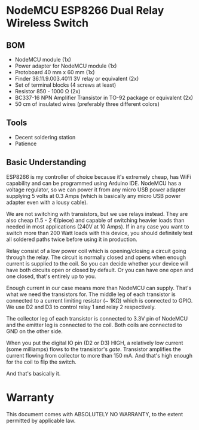 # NodeMCU ESP8266 Dual Relay Wireless Switch #

## BOM ##

- NodeMCU module (1x)
- Power adapter for NodeMCU module (1x)
- Protoboard 40 mm x 60 mm (1x)
- Finder 36.11.9.003.4011 3V relay or equivalent (2x)
- Set of terminal blocks (4 screws at least)
- Resistor 850 - 1000 Ω (2x)
- BC337-16 NPN Amplifier Transistor in TO-92 package or equivalent (2x)
- 50 cm of insulated wires (preferably three different colors)

## Tools ##

- Decent soldering station
- Patience

## Basic Understanding ##

ESP8266 is my controller of choice because it's extremely cheap, has WiFi
capability and can be programmed using Arduino IDE. NodeMCU has a voltage
regulator, so we can power it from any micro USB power adapter supplying 5 volts
at 0.3 Amps (which is basically any micro USB power adapter even with a
lousy cable).

We are not switching with transistors, but we use relays instead. They are also
cheap (1.5 - 2 €/piece) and capable of switching heavier loads than needed in
most applications (240V at 10 Amps). If in any case you want to switch more than
200 Watt loads with this device, you should definitely test all soldered paths
twice before using it in production.

Relay consist of a low power coil which is opening/closing a circuit going
through the relay. The circuit is normally closed and opens when enough current
is supplied to the coil. So you can decide whether your device will have both
circuits open or closed by default. Or you can have one open and one closed,
that's entirely up to you.

Enough current in our case means more than NodeMCU can supply. That's what we
need the transistors for. The middle leg of each transistor is connected to
a current limiting resistor (~ 1KΩ) which is connected to GPIO. We use D2 and D3
to control relay 1 and relay 2 respectively.

The collector leg of each transistor is connected to 3.3V pin of NodeMCU and
the emitter leg is connected to the coil. Both coils are connected to GND on
the other side.

When you put the digital IO pin (D2 or D3) HIGH, a relatively low current (some
milliamps) flows to the transistor's _gate_. Transistor amplifies the current
flowing from collector to more than 150 mA. And that's high enough for the coil
to flip the switch.

And that's basically it.

# Warranty #
This document comes with ABSOLUTELY NO WARRANTY, to the extent permitted by
applicable law.
